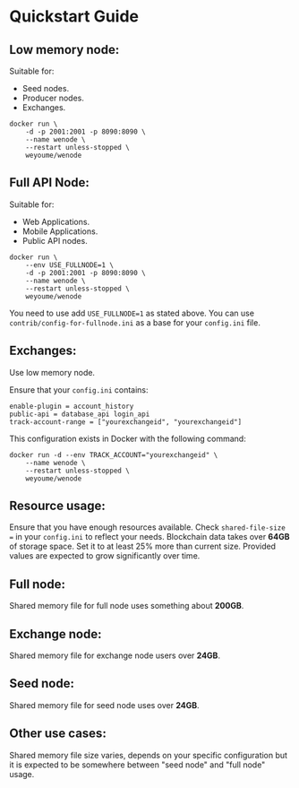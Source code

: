 # Quickstart Guide

## Low memory node:

Suitable for:
- Seed nodes.
- Producer nodes.
- Exchanges.

```
docker run \
    -d -p 2001:2001 -p 8090:8090 \
    --name wenode \
    --restart unless-stopped \ 
    weyoume/wenode
```

## Full API Node:

Suitable for:
- Web Applications.
- Mobile Applications.
- Public API nodes.

```
docker run \
    --env USE_FULLNODE=1 \
    -d -p 2001:2001 -p 8090:8090 \
    --name wenode \
    --restart unless-stopped \
    weyoume/wenode
```

You need to use add `USE_FULLNODE=1` as stated above.
You can use `contrib/config-for-fullnode.ini` as a base for your `config.ini` file.

## Exchanges:

Use low memory node.

Ensure that your `config.ini` contains:
```
enable-plugin = account_history
public-api = database_api login_api
track-account-range = ["yourexchangeid", "yourexchangeid"]
```

This configuration exists in Docker with the following command:

```
docker run -d --env TRACK_ACCOUNT="yourexchangeid" \
    --name wenode \
    --restart unless-stopped \
    weyoume/wenode
```

## Resource usage:

Ensure that you have enough resources available.
Check `shared-file-size =` in your `config.ini` to reflect your needs.
Blockchain data takes over **64GB** of storage space.
Set it to at least 25% more than current size. Provided values are expected to grow significantly over time.

## Full node:
Shared memory file for full node uses something about **200GB**.

## Exchange node:
Shared memory file for exchange node users over **24GB**.

## Seed node:
Shared memory file for seed node uses over **24GB**.

## Other use cases:
Shared memory file size varies, depends on your specific configuration but it is expected to be somewhere between "seed node" and "full node" usage.
